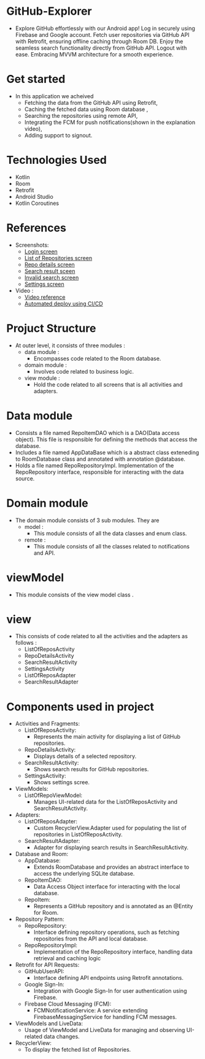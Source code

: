 # GitHub-Explorer
- Explore GitHub effortlessly with our Android app! Log in securely using Firebase and Google account. Fetch user repositories via GitHub API with Retrofit, ensuring offline caching through Room DB. Enjoy the seamless search functionality directly from GitHub API. Logout with ease. Embracing MVVM architecture for a smooth experience.

# Get started
- In this application we acheived
  - Fetching the data from the GitHub API using Retrofit,
  - Caching the fetched data using Room database ,
  - Searching the repositories using remote API,
  - Integrating the FCM for push notifications(shown in the explanation video),
  - Adding support to signout.
 
# Technologies Used
- Kotlin
- Room
- Retrofit
- Android Studio
- Kotlin Coroutines

# References
- Screenshots:
    - [Login screen](https://drive.google.com/file/d/1Dfmn2zbyL3lWu3TiGEIuNECxEnk6rbYp/view?usp=sharing)
    - [List of Repositories screen](https://drive.google.com/file/d/1jYiINfdxqXF8N0cDgXZZLECsRBdxxVYo/view?usp=sharing)
    - [Repo details screen](https://drive.google.com/file/d/1EbzzGXCsM0uEscDbU9xd-15633a3wA_5/view?usp=sharing)
    - [Search result sceen](https://drive.google.com/file/d/1BsahKVnVNoN3_5JQN8s-EOHY-CNKE-qb/view?usp=sharing)
    - [Invalid search screen](https://drive.google.com/file/d/1L2OigrZoUEzPYccxLJLwc2FoSJ_ERTMa/view?usp=sharing)
    - [Settings screen](https://drive.google.com/file/d/1g-VAVZsjclfiBodyIIGlS3pFOg6TnYvT/view?usp=sharing)
- Video : 
    - [Video reference](https://drive.google.com/file/d/1uX2Sj_TvmzdYcroQ1q1XPN2FRH-6R7kM/view?usp=sharing)
    - [Automated deploy using CI/CD](https://drive.google.com/file/d/1oWaCIEtb2PO8-RiOhC8ZtyIHTkhuqJKM/view?usp=drive_link)

# Projuct Structure
- At outer level, it consists of three modules :
  - data module :
    - Encompasses code related to the Room database.
  - domain module :
    - Involves code related to business logic.
  - view module :
    - Hold the code related to all screens that is all activities and adapters.

# Data module
  - Consists a file named RepoItemDAO which is a DAO(Data access object). This file is responsible for defining the methods that access the database.
  - Includes a file named AppDataBase which is a abstract class exteneding to RoomDatabase class and annotated with annotation @database.
  - Holds a file named RepoRepositoryImpl. Implementation of the RepoRepository interface, responsible for interacting with the data source.

# Domain module
  - The domain module consists of 3 sub modules. They are
    - model :
      - This module consists of all the data classes and enum class.
    - remote :
      - This module consists of all the classes related to notifications and API.

# viewModel
  - This module consists of the view model class .

# view
  - This consists of code related to all the activities and the adapters as follows :
    - ListOfReposActivity
    - RepoDetailsActivity
    - SearchResultActivity
    - SettingsActivity
    - ListOfReposAdapter
    - SearchResultAdapter
   
# Components used in project
- Activities and Fragments:
  - ListOfReposActivity:
    - Represents the main activity for displaying a list of GitHub repositories.
  - RepoDetailsActivity:
    - Displays details of a selected repository.
  - SearchResultActivity:
    - Shows search results for GitHub repositories.
  - SettingsActivity:
    - Shows settings scree.
- ViewModels:
  - ListOfRepoViewModel:
    - Manages UI-related data for the ListOfReposActivity and SearchResultActivity.
- Adapters:
  - ListOfReposAdapter:
    - Custom RecyclerView.Adapter used for populating the list of repositories in ListOfReposActivity.
  - SearchResultAdapter:
    - Adapter for displaying search results in SearchResultActivity.
- Database and Room:
  - AppDatabase:
    - Extends RoomDatabase and provides an abstract interface to access the underlying SQLite database.
  - RepoItemDAO:
    - Data Access Object interface for interacting with the local database.
  - RepoItem:
    - Represents a GitHub repository and is annotated as an @Entity for Room.
- Repository Pattern:
  - RepoRepository:
    - Interface defining repository operations, such as fetching repositories from the API and local database.
  - RepoRepositoryImpl:
    - Implementation of the RepoRepository interface, handling data retrieval and caching logic
- Retrofit for API Requests:
  - GitHubUserAPI:
    -  Interface defining API endpoints using Retrofit annotations.
  - Google Sign-In:
    - Integration with Google Sign-In for user authentication using Firebase.
  - Firebase Cloud Messaging (FCM):
    - FCMNotificationService: A service extending FirebaseMessagingService for handling FCM messages.
- ViewModels and LiveData:
  - Usage of ViewModel and LiveData for managing and observing UI-related data changes.
- RecyclerView:
  - To display the fetched list of Repositories.
